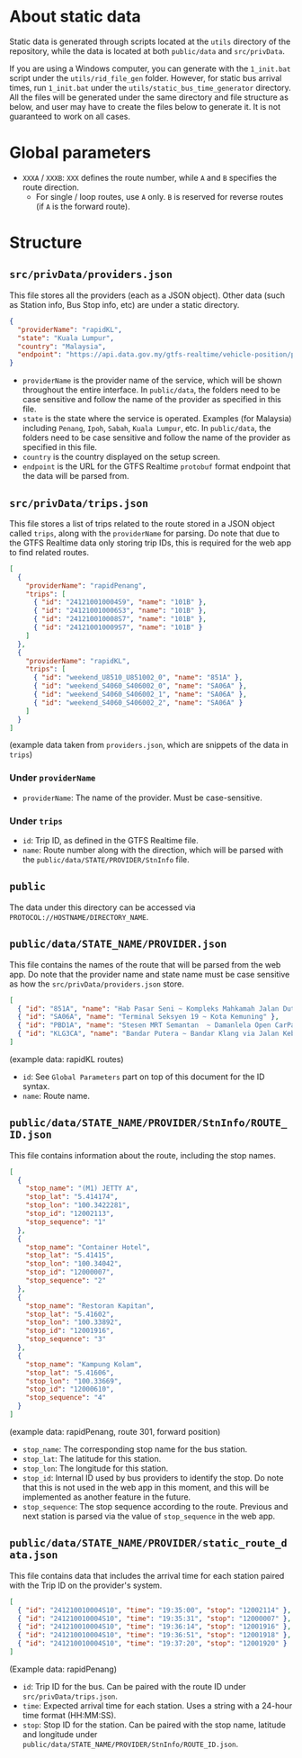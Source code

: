 # About static data

Static data is generated through scripts located at the `utils` directory of the repository, while the data is located at both `public/data` and `src/privData`.

If you are using a Windows computer, you can generate with the `1_init.bat` script under the `utils/rid_file_gen` folder. However, for static bus arrival times, run `1_init.bat` under the `utils/static_bus_time_generator` directory. All the files will be generated under the same directory and file structure as below, and user may have to create the files below to generate it. It is not guaranteed to work on all cases.

# Global parameters

- `XXXA` / `XXXB`: `XXX` defines the route number, while `A` and `B` specifies the route direction.
  - For single / loop routes, use `A` only. `B` is reserved for reverse routes (if `A` is the forward route).

# Structure

## `src/privData/providers.json`

This file stores all the providers (each as a JSON object). Other data (such as Station info, Bus Stop info, etc) are under a static directory.

```json
{
  "providerName": "rapidKL",
  "state": "Kuala Lumpur",
  "country": "Malaysia",
  "endpoint": "https://api.data.gov.my/gtfs-realtime/vehicle-position/prasarana/?category=rapid-bus-kl"
}
```

- `providerName` is the provider name of the service, which will be shown throughout the entire interface. In `public/data`, the folders need to be case sensitive and follow the name of the provider as specified in this file.
- `state` is the state where the service is operated. Examples (for Malaysia) including `Penang`, `Ipoh`, `Sabah`, `Kuala Lumpur`, etc. In `public/data`, the folders need to be case sensitive and follow the name of the provider as specified in this file.
- `country` is the country displayed on the setup screen.
- `endpoint` is the URL for the GTFS Realtime `protobuf` format endpoint that the data will be parsed from.

## `src/privData/trips.json`

This file stores a list of trips related to the route stored in a JSON object called `trips`, along with the `providerName` for parsing. Do note that due to the GTFS Realtime data only storing trip IDs, this is required for the web app to find related routes.

```json
[
  {
    "providerName": "rapidPenang",
    "trips": [
      { "id": "241210010004S9", "name": "101B" },
      { "id": "241210010006S3", "name": "101B" },
      { "id": "241210010008S7", "name": "101B" },
      { "id": "241210010009S7", "name": "101B" }
    ]
  },
  {
    "providerName": "rapidKL",
    "trips": [
      { "id": "weekend_U8510_U851002_0", "name": "851A" },
      { "id": "weekend_S4060_S406002_0", "name": "SA06A" },
      { "id": "weekend_S4060_S406002_1", "name": "SA06A" },
      { "id": "weekend_S4060_S406002_2", "name": "SA06A" }
    ]
  }
]
```

(example data taken from `providers.json`, which are snippets of the data in `trips`)

### Under `providerName`

- `providerName`: The name of the provider. Must be case-sensitive.

### Under `trips`

- `id`: Trip ID, as defined in the GTFS Realtime file.
- `name`: Route number along with the direction, which will be parsed with the `public/data/STATE/PROVIDER/StnInfo` file.

## `public`

The data under this directory can be accessed via `PROTOCOL://HOSTNAME/DIRECTORY_NAME`.

## `public/data/STATE_NAME/PROVIDER.json`

This file contains the names of the route that will be parsed from the web app. Do note that the provider name and state name must be case sensitive as how the `src/privData/providers.json` store.

```json
[
  { "id": "851A", "name": "Hab Pasar Seni ~ Kompleks Mahkamah Jalan Duta" },
  { "id": "SA06A", "name": "Terminal Seksyen 19 ~ Kota Kemuning" },
  { "id": "PBD1A", "name": "Stesen MRT Semantan  ~ Damanlela Open CarPark" },
  { "id": "KLG3CA", "name": "Bandar Putera ~ Bandar Klang via Jalan Kebun" }
]
```

(example data: rapidKL routes)

- `id`: See `Global Parameters` part on top of this document for the ID syntax.
- `name`: Route name.

## `public/data/STATE_NAME/PROVIDER/StnInfo/ROUTE_ID.json`

This file contains information about the route, including the stop names.

```json
[
  {
    "stop_name": "(M1) JETTY A",
    "stop_lat": "5.414174",
    "stop_lon": "100.3422281",
    "stop_id": "12002113",
    "stop_sequence": "1"
  },
  {
    "stop_name": "Container Hotel",
    "stop_lat": "5.41415",
    "stop_lon": "100.34042",
    "stop_id": "12000007",
    "stop_sequence": "2"
  },
  {
    "stop_name": "Restoran Kapitan",
    "stop_lat": "5.41602",
    "stop_lon": "100.33892",
    "stop_id": "12001916",
    "stop_sequence": "3"
  },
  {
    "stop_name": "Kampung Kolam",
    "stop_lat": "5.41606",
    "stop_lon": "100.33669",
    "stop_id": "12000610",
    "stop_sequence": "4"
  }
]
```

(example data: rapidPenang, route 301, forward position)

- `stop_name`: The corresponding stop name for the bus station.
- `stop_lat`: The latitude for this station.
- `stop_lon`: The longitude for this station.
- `stop_id`: Internal ID used by bus providers to identify the stop. Do note that this is not used in the web app in this moment, and this will be implemented as another feature in the future.
- `stop_sequence`: The stop sequence according to the route. Previous and next station is parsed via the value of `stop_sequence` in the web app.

## `public/data/STATE_NAME/PROVIDER/static_route_data.json`

This file contains data that includes the arrival time for each station paired with the Trip ID on the provider's system.

```json
[
  { "id": "241210010004S10", "time": "19:35:00", "stop": "12002114" },
  { "id": "241210010004S10", "time": "19:35:31", "stop": "12000007" },
  { "id": "241210010004S10", "time": "19:36:14", "stop": "12001916" },
  { "id": "241210010004S10", "time": "19:36:51", "stop": "12001918" },
  { "id": "241210010004S10", "time": "19:37:20", "stop": "12001920" }
]
```

(Example data: rapidPenang)

- `id`: Trip ID for the bus. Can be paired with the route ID under `src/privData/trips.json`.
- `time`: Expected arrival time for each station. Uses a string with a 24-hour time format (HH:MM:SS).
- `stop`: Stop ID for the station. Can be paired with the stop name, latitude and longitude under `public/data/STATE_NAME/PROVIDER/StnInfo/ROUTE_ID.json`.
